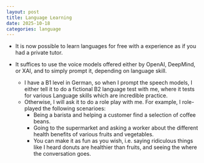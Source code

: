 ```yaml
---
layout: post
title: Language Learning
date: 2025-10-18
categories: language
---
```


- It is now possible to learn languages for free with a experience as if you had a private tutor.

- It suffices to use the voice models offered either by OpenAI, DeepMind, or XAI, and to simply prompt it, depending on language skill.
    - I have a B1 level in German, so when I prompt the speech models, I either tell it to do a fictional B2 language test with me, where it tests for various Language skills which are incredible practice.
    - Otherwise, I will ask it to do a role play with me. For example, I role-played the following scenarioes:
        - Being a barista and helping a customer find a selection of coffee beans.
        - Going to the supermarket and asking a worker about the different health benefits of various fruits and vegetables.
        - You can make it as fun as you wish, i.e. saying ridiculous things like I heard donuts are healthier than fruits, and seeing the where the conversation goes.

